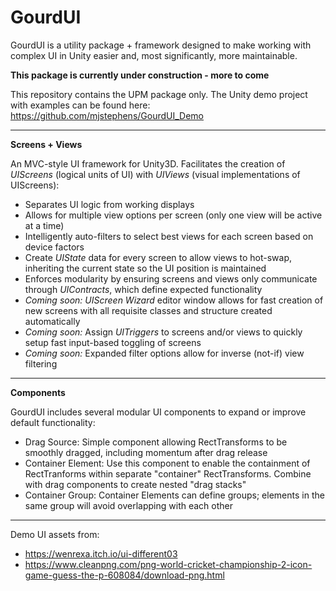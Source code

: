 # GourdUI

GourdUI is a utility package + framework designed to make working with complex UI in Unity easier and, most significantly, more maintainable.

**This package is currently under construction - more to come**

This repository contains the UPM package only. The Unity demo project with examples can be found here: https://github.com/mjstephens/GourdUI_Demo   

---
**Screens + Views**


An MVC-style UI framework for Unity3D. Facilitates the creation of *UIScreens* (logical units of UI) with *UIViews* (visual implementations of UIScreens):


- Separates UI logic from working displays
- Allows for multiple view options per screen (only one view will be active at a time)
- Intelligently auto-filters to select best views for each screen based on device factors
- Create *UIState* data for every screen to allow views to hot-swap, inheriting the current state so the UI position is maintained
- Enforces modularity by ensuring screens and views only communicate through *UIContracts*, which define expected functionality
- *Coming soon:* *UIScreen Wizard* editor window allows for fast creation of new screens with all requisite classes and structure created automatically
- *Coming soon:* Assign *UITriggers* to screens and/or views to quickly setup fast input-based toggling of screens
- *Coming soon:* Expanded filter options allow for inverse (not-if) view filtering

---

**Components**

GourdUI includes several modular UI components to expand or improve default functionality:

- Drag Source: Simple component allowing RectTransforms to be smoothly dragged, including momentum after drag release
- Container Element: Use this component to enable the containment of RectTranforms within separate "container" RectTransforms. Combine with drag components to create nested "drag stacks"
- Container Group: Container Elements can define groups; elements in the same group will avoid overlapping with each other


---


Demo UI assets from:
- https://wenrexa.itch.io/ui-different03
- https://www.cleanpng.com/png-world-cricket-championship-2-icon-game-guess-the-p-608084/download-png.html
